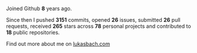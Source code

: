 Joined Github **8** years ago.

Since then I pushed **3151** commits, opened **26** issues, submitted **26** pull requests, received **265** stars across **78** personal projects and contributed to **18** public repositories.

Find out more about me on [lukasbach.com](https://lukasbach.com)
